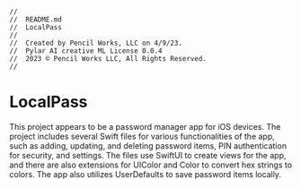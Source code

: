 
```![LocalPass 2 © All Rights Reserved](https://user-images.githubusercontent.com/5947268/230969809-dc3e0518-c490-4922-b247-0a3bf0b465a6.png)

//
//  README.md
//  LocalPass
//
//  Created by Pencil Works, LLC on 4/9/23.
//  Pylar AI creative ML License 0.0.4
//  2023 © Pencil Works LLC, All Rights Reserved.
//
```

#  LocalPass

This project appears to be a password manager app for iOS devices. The project includes several Swift files for various functionalities of the app, such as adding, updating, and deleting password items, PIN authentication for security, and settings. The files use SwiftUI to create views for the app, and there are also extensions for UIColor and Color to convert hex strings to colors. The app also utilizes UserDefaults to save password items locally.
